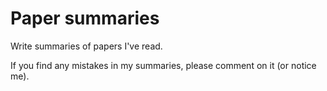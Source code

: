 # Paper summaries
Write summaries of papers I've read.

If you find any mistakes in my summaries, please comment on it (or notice me).
